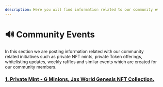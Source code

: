```yaml
---
description: Here you will find information related to our community events.
---
```


# 🔊 Community Events

In this section we are posting information related with our community related initiatives such as private NFT mints, private Token offerings,  whitelisting updates, weekly raffles and similar events which are created for our community members.

### [1. **Private Mint - G Minions, Jax World Genesis NFT Collection.**](private-nft-mints/#private-mint-g-minions)
